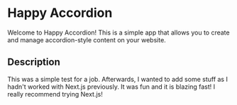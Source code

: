 # Happy Accordion

Welcome to Happy Accordion! This is a simple app that allows you to create and manage accordion-style content on your website.

## Description

This was a simple test for a job. Afterwards, I wanted to add some stuff as I hadn't worked with Next.js previously.
It was fun and it is blazing fast! I really recommend trying Next.js!

